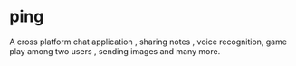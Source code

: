 # ping
A cross platform chat application , sharing notes , voice recognition, game play among two users , sending images and many more.

